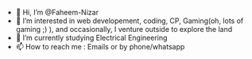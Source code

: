 - 👋 Hi, I’m @Faheem-Nizar
- 👀 I’m interested in web developement, coding, CP, Gaming(oh, lots of gaming ;) ), and occasionally, I venture outside to explore the land 
- 🌱 I’m currently studying Electrical Engineering
- 📫 How to reach me : Emails or by phone/whatsapp

<!---
Faheem-Nizar/Faheem-Nizar is a ✨ special ✨ repository because its `README.md` (this file) appears on your GitHub profile.
You can click the Preview link to take a look at your changes.
--->

